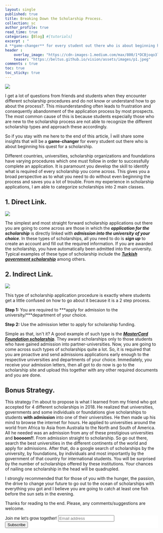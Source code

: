 ```yaml
---
layout: single
published: true
title: Breaking Down the Scholarship Process.
collection: sc
author_profile: true
read_time: true
categories: [Blog] #[tutorials]
excerpt : "
A **game-changer** for every student out there who is about beginning his quest for a scholarship."
header :
    overlay_image: "https://cdn-images-1.medium.com/max/800/1*DCBjoqo3lLcxuthD_cEKQA.png"
    teaser: "https://beltus.github.io/vision/assets/images/p1.jpeg"
comments : true
toc: true
toc_sticky: true
---
```


![](https://cdn-images-1.medium.com/max/800/1*Fj_mT9JWTpC-h1yAUlq5NA.jpeg)

I get a lot of questions from friends and students when they encounter different scholarship procedures and do not know or understand how to go about the process?. This misunderstanding often leads to frustration and consequently abandonment of the application process by most prospects. The most common cause of this is because students especially those who are new to the scholarship process are not able to recognize the different scholarship types and approach these accordingly.

So if you stay with me here to the end of this article, İ will share some insights that will be a **game-changer** for every student out there who is about beginning his quest for a scholarship.

Different countries, universities, scholarship organizations and foundations have varying procedures which one must follow in order to successfully complete an application. It is paramount you develop the skill to identify what is required of every scholarship you come across. This gives you a broad perspective as to what you need to do without even beginning the process and saves you a lot of trouble. From my experience in scholarship applications, I am able to categorize scholarships into 2 main classes.

## 1. Direct Link.

![](https://cdn-images-1.medium.com/max/800/1*SrzKbqf5gMluwe9fzmaVsg.png)

The simplest and most straight forward scholarship applications out there you are going to come across are those in which the ***application for the scholarship*** is directly linked with ***admission into the university of your choice***. In these types of scholarships, all you need to do is ***sign up*** to create an account and fill out the required information. If you are awarded the scholarship, you have automatically been admitted into the university. Typical examples of these type of scholarship include the [***Turkish government scholarship***](https://turkiyeburslari.gov.tr/) among others.

## 2. Indirect Link.

![](https://cdn-images-1.medium.com/max/800/1*dtzTdsK3X59BojN1ed3YPA.jpeg)

This type of scholarship application procedure is exactly where students get a little confused on how to go about it because it is a 2 step process.

**Step 1:** You are required to ***apply for admission to the university/***department of your choice.

**Step 2:** Use the admission letter to apply for scholarship funding.

Simple as that, isn't it? A good example of such type is the [***MasterCard Foundation scholarship***](https://mastercardfdn.org/all/scholars/). They award scholarships only to those students who have gained admission into partner-universities. Now, you are going to come across such types of scholarships quite a lot. So, it is required that you are proactive and send admissions applications early enough to the respective universities and departments of your choice. Immediately, you receive your admission letters, then all got to do now is go to the scholarship site and upload this together with any other required documents and you are done.

## Bonus Strategy.

This strategy I'm about to propose is what I learned from my friend who got accepted for 4 different scholarships in 2018. He realized that universities, governments and some individuals or foundations give scholarships to students **with admission** into one of their universities. He then made up his mind to browse the internet for hours. He applied to universities around the world from Africa to Asia from Australia to the North and South of America. All he needed was an admission from any of these prestigious universities and **boooom!!**. From admission straight to scholarship. So go out there, search the best universities in the different continents of the world and apply for admissions. After that, do a google search of scholarships by the university, by foundations, by individuals and most importantly by the government of that country for international students. You will be surprised by the number of scholarships offered by these institutions. Your chances of nailing one scholarship in the head will be quadrupled.

I strongly recommended that for those of you with the hunger, the passion, the drive to change your future to go out to the ocean of scholarships with everything you got and I believe you are going to catch at least one fish before the sun sets in the evening.

Thanks for reading to the end. Please, any comments/suggestions are welcome.

<!-- Begin Mailchimp Signup Form -->
<link href="//cdn-images.mailchimp.com/embedcode/horizontal-slim-10_7.css" rel="stylesheet" type="text/css">
<style type="text/css">
	#mc_embed_signup{background:#fff; clear:left; font:14px Helvetica,Arial,sans-serif; width:100%;}
	/* Add your own Mailchimp form style overrides in your site stylesheet or in this style block.
	   We recommend moving this block and the preceding CSS link to the HEAD of your HTML file. */
</style>
<div id="mc_embed_signup">
<form action="https://github.us18.list-manage.com/subscribe/post?u=af24155f302fd6d6bb6913dc9&amp;id=7833f07b03" method="post" id="mc-embedded-subscribe-form" name="mc-embedded-subscribe-form" class="validate" target="_blank" novalidate>
    <div id="mc_embed_signup_scroll">
	<label for="mce-EMAIL">Join me let's grow together!</label>
	<input type="email" value="" name="EMAIL" class="email" id="mce-EMAIL" placeholder="Email address" required>
    <!-- real people should not fill this in and expect good things - do not remove this or risk form bot signups-->
    <div style="position: absolute; left: -5000px;" aria-hidden="true"><input type="text" name="b_af24155f302fd6d6bb6913dc9_7833f07b03" tabindex="-1" value=""></div>
    <div class="clear"><input type="submit" value="Subscribe" name="subscribe" id="mc-embedded-subscribe" class="button"></div>
    </div>
</form>
</div>

<!-- End Mailchimp Signup Form -->

<div class="fb-comments" data-href="https://beltus.github.io/vision/blog/breaking-process/" data-width="550" data-numposts="10"></div>
